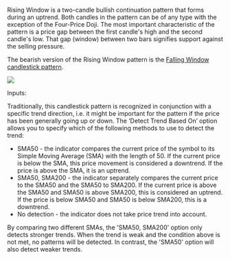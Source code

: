 Rising Window is a two-candle bullish continuation pattern that forms during an uptrend. Both candles in the pattern can be of any type with the exception of the Four-Price Doji. The most important characteristic of the pattern is a price gap between the first candle's high and the second candle's low. That gap (window) between two bars signifies support against the selling pressure.

The bearish version of the Rising Window pattern is the [Falling Window candlestick pattern](https://www.tradingview.com/?solution=43000592713).

![](https://s3.amazonaws.com/cdn.freshdesk.com/data/helpdesk/attachments/production/43154910334/original/I0HeHsFz-zUFP8nZv19hFCxpRFWBmwr06g.png?1599141065)

Inputs:

Traditionally, this candlestick pattern is recognized in conjunction with a specific trend direction, i.e. it might be important for the pattern if the price has been generally going up or down. The ‘Detect Trend Based On’ option allows you to specify which of the following methods to use to detect the trend:

-   SMA50 - the indicator compares the current price of the symbol to its Simple Moving Average (SMA) with the length of 50. If the current price is below the SMA, this price movement is considered a downtrend. If the price is above the SMA, it is an uptrend.
-   SMA50, SMA200 - the indicator separately compares the current price to the SMA50 and the SMA50 to SMA200. If the current price is above the SMA50 and SMA50 is above SMA200, this is considered an uptrend. If the price is below SMA50 and SMA50 is below SMA200, this is a downtrend.
-   No detection - the indicator does not take price trend into account.

By comparing two different SMAs, the 'SMA50, SMA200' option only detects stronger trends. When the trend is weak and the condition above is not met, no patterns will be detected. In contrast, the 'SMA50' option will also detect weaker trends.